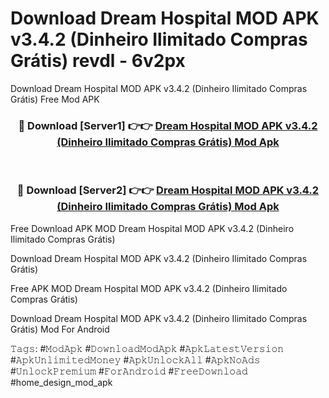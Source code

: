 # Download Dream Hospital MOD APK v3.4.2 (Dinheiro Ilimitado Compras Grátis) revdl - 6v2px
Download Dream Hospital MOD APK v3.4.2 (Dinheiro Ilimitado Compras Grátis) Free Mod APK

<div align="center">
<h3>🔴 Download [Server1] 👉👉 <a href="https://apk-comot.site?title=Dream_Hospital_MOD_APK_v3.4.2_(Dinheiro_Ilimitado_Compras_Grátis)">Dream Hospital MOD APK v3.4.2 (Dinheiro Ilimitado Compras Grátis) Mod Apk</a></h3><br>

<h3>🔴 Download [Server2] 👉👉 <a href="https://apk-comot.site?title=Dream_Hospital_MOD_APK_v3.4.2_(Dinheiro_Ilimitado_Compras_Grátis)">Dream Hospital MOD APK v3.4.2 (Dinheiro Ilimitado Compras Grátis) Mod Apk</a></h3>
</div>


Free Download APK MOD Dream Hospital MOD APK v3.4.2 (Dinheiro Ilimitado Compras Grátis)

Download Dream Hospital MOD APK v3.4.2 (Dinheiro Ilimitado Compras Grátis) 

Free APK MOD Dream Hospital MOD APK v3.4.2 (Dinheiro Ilimitado Compras Grátis) 

Download Dream Hospital MOD APK v3.4.2 (Dinheiro Ilimitado Compras Grátis) Mod For Android

𝚃𝚊𝚐𝚜: #𝙼𝚘𝚍𝙰𝚙𝚔 #𝙳𝚘𝚠𝚗𝚕𝚘𝚊𝚍𝙼𝚘𝚍𝙰𝚙𝚔 #𝙰𝚙𝚔𝙻𝚊𝚝𝚎𝚜𝚝𝚅𝚎𝚛𝚜𝚒𝚘𝚗 #𝙰𝚙𝚔𝚄𝚗𝚕𝚒𝚖𝚒𝚝𝚎𝚍𝙼𝚘𝚗𝚎𝚢 #𝙰𝚙𝚔𝚄𝚗𝚕𝚘𝚌𝚔𝙰𝚕𝚕 #𝙰𝚙𝚔𝙽𝚘𝙰𝚍𝚜 #𝚄𝚗𝚕𝚘𝚌𝚔𝙿𝚛𝚎𝚖𝚒𝚞𝚖 #𝙵𝚘𝚛𝙰𝚗𝚍𝚛𝚘𝚒𝚍 #𝙵𝚛𝚎𝚎𝙳𝚘𝚠𝚗𝚕𝚘𝚊𝚍 #home_design_mod_apk
